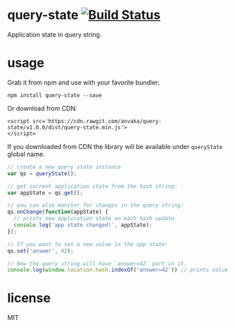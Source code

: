 # query-state [![Build Status](https://travis-ci.org/anvaka/query-state.svg?branch=master)](https://travis-ci.org/anvaka/query-state)

Application state in query string.

# usage

Grab it from npm and use with your favorite bundler:

```
npm install query-state --save
```

Or download from CDN:

```
<script src='https://cdn.rawgit.com/anvaka/query-state/v1.0.0/dist/query-state.min.js'>
</script>
```

If you downloaded from CDN the library will be available under `queryState` global name.

``` js
// create a new query state instance
var qs = queryState();

// get current application state from the hash string:
var appState = qs.get();

// you can also monitor for changes in the query string:
qs.onChange(function(appState) {
  // prints new application state on each hash update
  console.log('app state changed!', appState);
});

// If you want to set a new value in the app state:
qs.set('answer', 42);

// Now the query string will have `answer=42` part in it.
console.log(window.location.hash.indexOf('answer=42')) // prints value > 0.
```

# license

MIT
